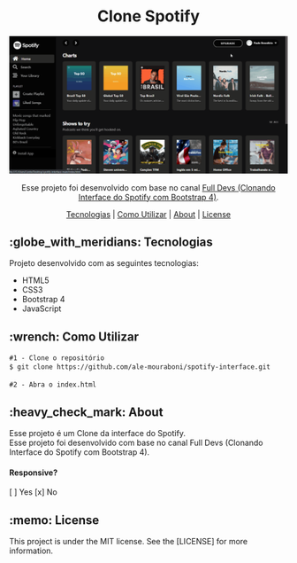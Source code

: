 <h1 align="center">Clone Spotify</h1>
<p align="center">
  <img src="assets/readme/spotify-interface-gif.gif">
</p>

<p align="center">
  Esse projeto foi desenvolvido com base no canal <a href="https://www.youtube.com/playlist?list=PLyLHegP66K0kKeAODlZ9Ivh7Mm9i1_326">Full Devs (Clonando Interface do Spotify com Bootstrap 4)</a>.
</p>

<p align="center">
  <a href="#technology">Tecnologias</a> | 
  <a href="#c-utilizar">Como Utilizar</a> |
  <a href="#about">About</a> |
  <a href="#license">License</a> 
</p>

<h2 id="technology">:globe_with_meridians: Tecnologias</h2>
<p>Projeto desenvolvido com as seguintes tecnologias:</p>
<ul>
  <li>HTML5</li>
  <li>CSS3</li>
  <li>Bootstrap 4</li>
  <li>JavaScript</li>
</ul>

<h2 id="c-utilizar">:wrench: Como Utilizar</h2>

```
#1 - Clone o repositório
$ git clone https://github.com/ale-mouraboni/spotify-interface.git

#2 - Abra o index.html
```

<h2 id="about">:heavy_check_mark: About</h2>
<p>Esse projeto é um Clone da interface do Spotify.
</br>
Esse projeto foi desenvolvido com base no canal Full Devs (Clonando Interface do Spotify com Bootstrap 4).
<h4>Responsive?</h4>
[ ] Yes  [x] No
</p>

<h2 id="license">:memo: License</h2>
<p>This project is under the MIT license. See the [LICENSE] for more information.
</p>
